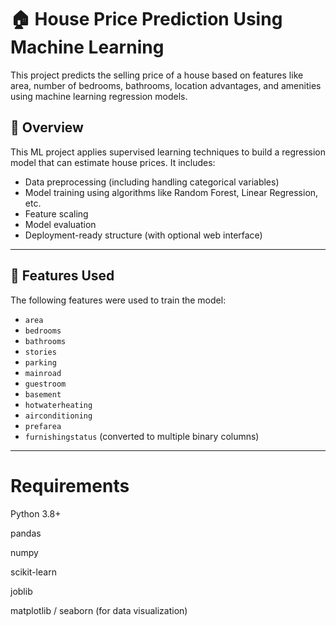 # 🏠 House Price Prediction Using Machine Learning

This project predicts the selling price of a house based on features like area, number of bedrooms, bathrooms, location advantages, and amenities using machine learning regression models.

## 🚀 Overview

This ML project applies supervised learning techniques to build a regression model that can estimate house prices. It includes:

- Data preprocessing (including handling categorical variables)
- Model training using algorithms like Random Forest, Linear Regression, etc.
- Feature scaling
- Model evaluation
- Deployment-ready structure (with optional web interface)

---

## 🧠 Features Used

The following features were used to train the model:

- `area`
- `bedrooms`
- `bathrooms`
- `stories`
- `parking`
- `mainroad`
- `guestroom`
- `basement`
- `hotwaterheating`
- `airconditioning`
- `prefarea`
- `furnishingstatus` (converted to multiple binary columns)

---


# Requirements
Python 3.8+

pandas

numpy

scikit-learn

joblib

matplotlib / seaborn (for data visualization)
